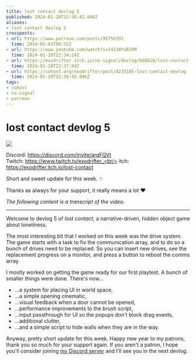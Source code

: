 ```yaml
---
title: lost contact devlog 5
published: 2024-01-20T22:38:42.846Z
aliases:
- lost contact devlog 5
crossposts:
- url: https://www.patreon.com/posts/95756391
  time: 2024-01-03T00:55Z
- url: https://www.youtube.com/watch?v=I43JWYaRlKM
  time: 2024-01-20T22:34:24Z
- url: https://exodrifter.itch.io/no-signal/devlog/668818/lost-contact-devlog-5
  time: 2024-01-20T22:37:04Z
- url: https://cohost.org/exodrifter/post/4235185-lost-contact-devlog
  time: 2024-01-20T22:38:42.846Z
tags:
- cohost
- no-signal
- patreon
---
```


# lost contact devlog 5

![](https://www.youtube.com/watch?v=I43JWYaRlKM)

Discord: https://discord.com/invite/arqFQVt<br/>
Twitch: https://www.twitch.tv/exodrifter_<br/>
itch: https://exodrifter.itch.io/lost-contact<br/>

Short and sweet update for this week. ✨  
  
Thanks as always for your support, it really means a lot ❤️

_The following content is a transcript of the video._

---

Welcome to devlog 5 of _lost contact_, a narrative-driven, hidden object game about loneliness.

The most interesting bit that I worked on this week was the drive system. The game starts with a task to fix the communication array, and to do so a bunch of drives need to be replaced. So you can insert new drives, see the replacement progress on a monitor, and press a button to reboot the comms array.

I mostly worked on getting the game ready for our first playtest. A bunch of smaller things were done. There's now...
- ...a system for placing UI in world space,
- ...a simple opening cinematic,
- ...visual feedback when a door cannot be opened,
- ...performance improvements to the brush script,
- ...input passthrough for UI so the popups don't block drag events,
- ...additional clutter,
- ...and a simple script to hide walls when they are in the way.

Anyway, pretty short update for this week. Happy new year to my patrons, thank you so much for your support again. If you aren't a patron, I hope you'll consider joining [my Discord server](https://discord.com/invite/arqFQVt) and I'll see you in the next devlog.
